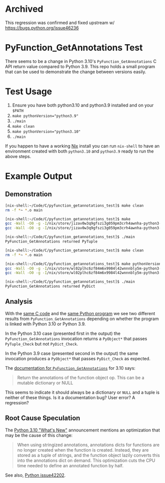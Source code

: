 # Archived

This regression was confirmed and fixed upstream w/ https://bugs.python.org/issue46236

# PyFunction_GetAnnotations Test

There seems to be a change in Python 3.10's `PyFunction_GetAnnotations` C API
return value compared to Python 3.9. This repo holds a small program
that can be used to demonstrate the change between versions easily.

# Test Usage

1. Ensure you have both python3.10 and python3.9 installed and on your `$PATH`
3. `make pythonVersion="python3.9"`
4. `./main`
5. `make clean`
6. `make pythonVersion="python3.10"`
7. `./main`

If you happen to have a working [Nix][nix] install you can run `nix-shell` to
have an environment created with both `python3.10` and `python3.9` ready to run
the above steps.

[nix]: https://nixos.org/download.html#nix-quick-install

# Example Output

## Demonstration

```bash
[nix-shell:~/Code/C/pyfunction_getannotations_test]$ make clean
rm -f *~ *.o main

[nix-shell:~/Code/C/pyfunction_getannotations_test]$ make
gcc -Wall -O0 -g -I/nix/store/jizav0w3q9gfszi3g059pm3crh4awnha-python3-3.10.0/include/python3.10 -I/nix/store/jizav0w3q9gfszi3g059pm3crh4awnha-python3-3.10.0/include/python3.10  -Wno-unused-result -Wsign-compare  -DNDEBUG -g -fwrapv -O3 -Wall   -c -o main.o main.c
gcc -Wall -O0 -g -I/nix/store/jizav0w3q9gfszi3g059pm3crh4awnha-python3-3.10.0/include/python3.10 -I/nix/store/jizav0w3q9gfszi3g059pm3crh4awnha-python3-3.10.0/include/python3.10  -Wno-unused-result -Wsign-compare  -DNDEBUG -g -fwrapv -O3 -Wall main.o -o main -lm  -L/nix/store/jizav0w3q9gfszi3g059pm3crh4awnha-python3-3.10.0/lib  -lpthread -ldl -lcrypt -lncurses -lutil -lm -lm  -lpython3.10

[nix-shell:~/Code/C/pyfunction_getannotations_test]$ ./main
PyFunction_GetAnnotations returned PyTuple

[nix-shell:~/Code/C/pyfunction_getannotations_test]$ make clean
rm -f *~ *.o main

[nix-shell:~/Code/C/pyfunction_getannotations_test]$ make pythonVersion="python3.9"
gcc -Wall -O0 -g -I/nix/store/wl02plhc6zf84m6x9984l42wnnnbly5m-python3-3.9.6/include/python3.9 -I/nix/store/wl02plhc6zf84m6x9984l42wnnnbly5m-python3-3.9.6/include/python3.9  -Wno-unused-result -Wsign-compare  -DNDEBUG -g -fwrapv -O3 -Wall   -c -o main.o main.c
gcc -Wall -O0 -g -I/nix/store/wl02plhc6zf84m6x9984l42wnnnbly5m-python3-3.9.6/include/python3.9 -I/nix/store/wl02plhc6zf84m6x9984l42wnnnbly5m-python3-3.9.6/include/python3.9  -Wno-unused-result -Wsign-compare  -DNDEBUG -g -fwrapv -O3 -Wall main.o -o main -lm  -L/nix/store/wl02plhc6zf84m6x9984l42wnnnbly5m-python3-3.9.6/lib  -lpthread -ldl -lcrypt -lncurses -lutil -lm -lm  -lpython3.9

[nix-shell:~/Code/C/pyfunction_getannotations_test]$ ./main
PyFunction_GetAnnotations returned PyDict
```

## Analysis

With the [same C code](main.c) and the [same Python program](test.py) we see two
different results from `PyFunction_GetAnnotations` depending on whether the
program is linked with Python 3.10 or Python 3.9.

In the Python 3.10 case (presented first in the output) the
`PyFunction_GetAnnotations` invocation returns a `PyObject*` that passes
`PyTuple_Check` but not `PyDict_Check`.

In the Python 3.9 case (presented second in the output) the same invocation
produces a `PyObject*` that passes `PyDict_Check` as expected.

The [documentation for `PyFunction_GetAnnotations`][docs] for 3.10 says:
> Return the annotations of the function object op. This can be a mutable
> dictionary or NULL

This seems to indicate it should always be a dictionary or `NULL` and a tuple is
neither of these things. Is it a documentation bug? User error? A regression?

[docs]: https://docs.python.org/3/c-api/function.html#c.PyFunction_GetAnnotationskj

## Root Cause Speculation

The [Python 3.10 "What's New"][whatsnew] announcement mentions an optimization
that may be the cause of this change:
> When using stringized annotations, annotations dicts for functions are no
> longer created when the function is created. Instead, they are stored as
> a tuple of strings, and the function object lazily converts this into the
> annotations dict on demand. This optimization cuts the CPU time needed to
> define an annotated function by half.

See also, [Python issue42202][issue44202].

[issue44202]: https://bugs.python.org/issue42202
[whatsnew]: https://github.com/python/cpython/blob/main/Doc/whatsnew/3.10.rst
